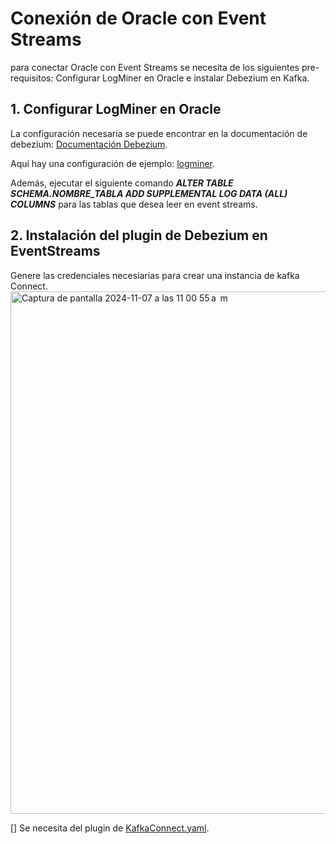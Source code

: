 # Conexión de Oracle con Event Streams 
para conectar Oracle con Event Streams se necesita de los siguientes pre-requisitos: Configurar LogMiner en Oracle e instalar Debezium en Kafka. 
## 1. Configurar LogMiner en Oracle 
La configuración necesaria se puede encontrar en la documentación de debezium: [Documentación Debezium](https://debezium.io/documentation/reference/stable/connectors/oracle.html#setting-up-oracle).

Aquí hay una configuración de ejemplo: [logminer](logMiner.sql).

Además, ejecutar el siguiente comando ***ALTER TABLE SCHEMA.NOMBRE_TABLA ADD SUPPLEMENTAL LOG DATA (ALL) COLUMNS*** para las tablas que desea leer en event streams.

## 2. Instalación del plugin de Debezium en EventStreams
Genere las credenciales necesiarias para crear una instancia de kafka Connect.
<img width="836" alt="Captura de pantalla 2024-11-07 a las 11 00 55 a  m" src="https://github.com/user-attachments/assets/b7c79674-b4ef-4d4f-a9b8-70b7f9ef59fc">


[]
Se necesita del plugin de 
[KafkaConnect.yaml](logMiner.sql).
